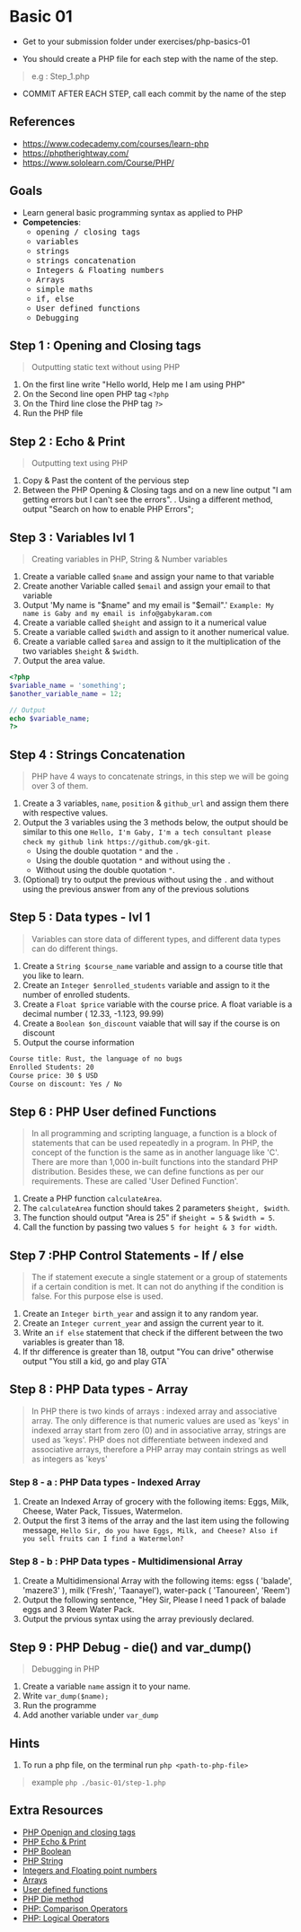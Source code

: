 # Basic 01

- Get to your submission folder under exercises/php-basics-01

- You should create a PHP file for each step with the name of the step. 

> e.g : Step_1.php

- COMMIT AFTER EACH STEP, call each commit by the name of the step

## References

- https://www.codecademy.com/courses/learn-php
- https://phptherightway.com/
- https://www.sololearn.com/Course/PHP/

## Goals

- Learn general basic programming syntax as applied to PHP
- **Competencies**:
  - <kbd>opening / closing tags</kbd>
  - <kbd>variables</kbd>
  - <kbd>strings</kbd>
  - <kbd>strings concatenation</kbd>
  - <kbd>Integers & Floating numbers</kbd>
  - <kbd>Arrays</kbd>
  - <kbd>simple maths</kbd>
  - <kbd>if, else</kbd>
  - <kbd>User defined functions</kbd>
  - <kbd>Debugging</kbd>

## Step 1 : Opening and Closing tags

> Outputting static text without using PHP

1. On the first line write "Hello world, Help me I am using PHP"
2. On the Second line open PHP tag `<?php`
3. On the Third line close the PHP tag `?>`
4. Run the PHP file

## Step 2 : Echo & Print

> Outputting text using PHP

1. Copy & Past the content of the pervious step
2. Between the PHP Opening & Closing tags and on a new line output "I am getting errors but I can't see the errors".
. Using a different method, output "Search on how to enable PHP Errors";

## Step 3 : Variables lvl 1

> Creating variables in PHP, String & Number variables

1. Create a variable called `$name` and assign your name to that variable
2. Create another Variable called `$email` and assign your email to that variable
3. Output 'My name is "$name" and my email is "$email".' `Example: My name is Gaby and my email is info@gabykaram.com`
4. Create a variable called `$height` and assign to it a numerical value
5. Create a variable called `$width` and assign to it another numerical value.
6. Create a variable called `$area` and assign to it the multiplication of the two variables `$height` & `$width`.
7. Output the area value.

```php
<?php
$variable_name = 'something';
$another_variable_name = 12;

// Output
echo $variable_name;
?>
```

## Step 4 : Strings Concatenation 

> PHP have 4 ways to concatenate strings, in this step we will be going over 3 of them.

1. Create a 3 variables, `name`, `position` & `github_url` and assign them there with respective values.
2. Output the 3 variables using the 3 methods below, the output should be similar to this one `Hello, I'm Gaby, I'm a tech consultant please check my github link https://github.com/gk-git`.
    - Using the double quotation `"` and the `.`
    - Using the double quotation `"` and without using the `.`
    - Without using the double quotation `"`.
3. (Optional) try to output the previous without using the `.` and without using the previous answer from any of the previous solutions

## Step 5 : Data types - lvl 1

> Variables can store data of different types, and different data types can do different things.

1. Create a `String $course_name` variable and assign to a course title that you like to learn.
2. Create an `Integer $enrolled_students` variable and assign to it the number of enrolled students.
3. Create a `Float $price` variable with the course price. A float variable is a decimal number ( 12.33, -1.123, 99.99)
4. Create a `Boolean $on_discount` vaiable that will say if the course is on discount
5. Output the course information

 ```txt
 Course title: Rust, the language of no bugs
 Enrolled Students: 20
 Course price: 30 $ USD
 Course on discount: Yes / No
 ```

## Step 6 : PHP User defined Functions

> In all programming and scripting language, a function is a block of statements that can be used repeatedly in a program. In PHP, the concept of the function is the same as in another language like 'C'. There are more than 1,000 in-built functions into the standard PHP distribution. Besides these, we can define functions as per our requirements. These are called 'User Defined Function'.

1. Create a PHP function `calculateArea`.
2. The `calculateArea` function should takes 2 parameters `$height, $width`.
3. The function should output "Area is 25" if `$height = 5` & `$width = 5`.
4. Call the function by passing two values `5 for height & 3 for width`.

## Step 7 :PHP Control Statements -  If / else

> The if statement execute a single statement or a group of statements if a certain condition is met. It can not do anything if the condition is false. For this purpose else is used.

1. Create an `Integer birth_year` and assign it to any random year.
2. Create an `Integer current_year` and assign the current year to it.
3. Write an `if else` statement that check if the different between the two variables is greater than 18.
4. If thr difference is greater than 18, output "You can drive" otherwise output "You still a kid, go and play GTA`

## Step 8 : PHP Data types - Array

> In PHP there is two kinds of arrays : indexed array and associative array. The only difference is that numeric values are used as 'keys' in indexed array start from zero (0) and in associative array, strings are used as 'keys'. PHP does not differentiate between indexed and associative arrays, therefore a PHP array may contain strings as well as integers as 'keys'

### Step 8 - a : PHP Data types - Indexed Array

1. Create an Indexed Array of grocery with the following items: Eggs, Milk, Cheese, Water Pack, Tissues, Watermelon.
2. Output the first 3 items of the array and the last item using the following message, `Hello Sir, do you have Eggs, Milk, and Cheese? Also if you sell fruits can I find a Watermelon?`

### Step 8 - b : PHP Data types - Multidimensional Array

1. Create a Multidimensional Array with the following items: egss ( 'balade', 'mazere3' ), milk ('Fresh', 'Taanayel'), water-pack ( 'Tanoureen', 'Reem')
2. Output the following sentence, "Hey Sir, Please I need 1 pack of balade eggs and 3 Reem Water Pack.
3. Output the prvious syntax using the array previously declared.

## Step 9 : PHP Debug - die() and var_dump()

> Debugging in PHP

1. Create a variable `name` assign it to your name.
2. Write `var_dump($name);`
3. Run the programme
4. Add another variable under `var_dump` 

## Hints

1. To run a php file, on the terminal run `php <path-to-php-file>`

> example `php ./basic-01/step-1.php`

## Extra Resources

- [PHP Openign and closing tags](https://www.w3resource.com/php/syntax/syntax.php)
- [PHP Echo & Print](https://www.w3resource.com/php/echo-print/echo.php)
- [PHP Boolean](https://www.w3resource.com/php/data-types/booleans.php)
- [PHP String](https://www.w3resource.com/php/data-types/strings.php)
- [Integers and Floating point numbers](https://www.w3resource.com/php/data-types/integer-floating-point-number.php)
- [Arrays](https://www.w3resource.com/php/data-types/arrays.php)
- [User defined functions](https://www.w3resource.com/php/function/user-defined-function.php)
- [PHP Die method](https://www.w3resource.com/php/error-handling/php-error-handling-using-die().php)
- [PHP: Comparison Operators](https://www.w3resource.com/php/operators/comparison-operators.php)
- [PHP: Logical Operators](https://www.w3resource.com/php/operators/logical-operators.php)
